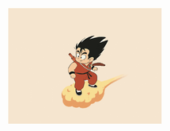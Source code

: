 <img src="https://github.com/chitvs/chitvs/blob/main/db.gif?raw=true" alt="Goku" style="width:310px; height:auto;">
